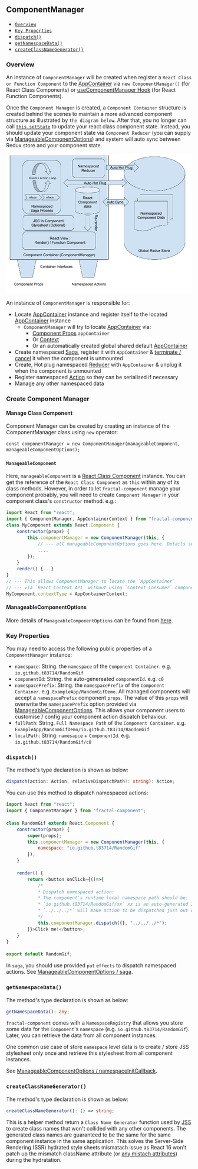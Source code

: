 ## ComponentManager

- [`Overview`](#overview)
- [`Key Properties`](#key-properties)
- [`dispatch()`](#dispatch)
- [`getNamespaceData()`](#getnamespacedata)
- [`createClassNameGenerator()`](#createclassnamegenerator)

### Overview

An instance of `ComponentManager` will be created when register a `React Class or Function Component` to the [AppContainer](./AppContainer.md) via `new ComponentManager()` (for React Class Components) or [useComponentManager Hook](./useComponentManager.md) (for React Function Components). 

Once the `Component Manager` is created, a `Component Container` structure is created behind the scenes to maintain a more advanced component structure as illustrated by `the diagram below`. After that, you no longer can call [`this.setState`](https://reactjs.org/docs/state-and-lifecycle.html) to update your react class component state. Instead, you should update your component state via `Component Reducer` (you can supply via [ManageableComponentOptions](./ManageableComponentOptions.md)) and system will auto sync between Redux store and your component state.

![Typical Container Container Component Structure Diagram](https://raw.githubusercontent.com/t83714/fractal-component/master/docs/assets/container-structure.png)

An instance of `ComponentManager` is responsible for:
- Locate [AppContainer](./AppContainer.md) instance and register itself to the located [AppContainer](./AppContainer.md) instance
  - `ComponentManager` will try to locate [AppContainer](./AppContainer.md) via:
    - [Component Props](https://reactjs.org/docs/components-and-props.html) `appContainer`
    - Or [Context](https://reactjs.org/docs/context.html)
    - Or an automatically created global shared default [AppContainer](./AppContainer.md)
- Create namespaced [Saga](https://redux-saga.js.org/), register it with `AppContainer` & [terminate / cancel](https://redux-saga.js.org/docs/api/#cancel) it when the component is unmounted
- Create, Hot plug namespaced [Reducer](https://redux.js.org/basics/reducers) with `AppContainer` & unplug it when the component is unmounted
- Register namespaced [Action](https://redux.js.org/basics/actions) so they can be serialised if necessary 
- Manage any other namespaced data

### Create Component Manager

#### Manage Class Component

Component Manager can be created by creating an instance of the ComponentManager class using `new` operator:

```
const componentManager = new ComponentManager(manageableComponent, manageableComponentOptions);
```

#### `ManageableComponent`

Here, `manageableComponent` is a [React Class Component](https://reactjs.org/docs/components-and-props.html#functional-and-class-components) instance. You can get the reference of the `React Class Component` as `this` within any of its class methods. However, in order to let `fractal-component` manage your component probably, you will need to create `Component Manager` in your component class's `constructor` method. e.g.:

```javascript
import React from "react";
import { ComponentManager, AppContainerContext } from "fractal-component";
class MyComponent extends React.Component {
    constructor(props) {
        this.componentManager = new ComponentManager(this, {
            // --- all manageableComponentOptions goes here. Details see next section
            ....
        });
    }
    render() {...}
}
// --- This allows ComponentManager to locate the `AppContainer` 
// --- via `React Context API` without using `Context.Consumer` component
MyComponent.contextType = AppContainerContext;
```

#### ManageableComponentOptions

More details of `ManageableComponentOptions` can be found from [here](./ManageableComponentOptions.md).

### Key Properties

You may need to access the following public properties of a `ComponentManager` instance:

- `namespace`: String. the `namespace` of the `Component Container`. e.g. `io.github.t83714/RandomGif`
- `componentId`: String. the auto-genereated `componentId`. e.g. `c0`
- `namespacePrefix`: String. the `namespacePrefix` of the `Component Container`. e.g. `ExampleApp/RandomGifDemo`. All managed components will accept a `namespacePrefix` component `props`. The value of this `props` will overwrite the `namespacePrefix` option provided via [ManageableComponentOptions](./ManageableComponentOptions.md). This allows your component users to customise / config your component action dispatch behaviour.
-  `fullPath`: String. `Full Namespace Path` of the `Component Container`. e.g. `ExampleApp/RandomGifDemo/io.github.t83714/RandomGif`
- `localPath`: String: `namesapce` + `ComponentId`. e.g. `io.github.t83714/RandomGif/c0`

### `dispatch()`

The method's type declaration is shown as below: 

```typescript
dispatch(action: Action, relativeDispatchPath?: string): Action;
```

You can use this method to dispatch namespaced actions:

```javascript
import React from "react";
import { ComponentManager } from "fractal-component";

class RandomGif extends React.Component {
    constructor(props) {
        super(props);
        this.componentManager = new ComponentManager(this, {
            namespace: "io.github.t83714/RandomGif"
        });
    }

    render() {
        return <button onClick={()=>{
            /*
            * Dispatch namespaced action:
            * The component's runtime local namespace path should be:
            * `io.github.t83714/RandomGif/xx` xx is an auto-generated ID
            * `../../../*` will make action to be dispatched just out of the container
            */
            this.componentManager.dispatch({}, "../../../*");
        }}>Click me!</button>;
    }
}

export default RandomGif;
```

In `saga`, you should use provided `put` `effects` to dispatch namespaced actions. See [ManageableComponentOptions / saga](./ManageableComponentOptions.md#option-saga).

### `getNamespaceData()`

The method's type declaration is shown as below: 

```typescript
getNamespaceData(): any;
```

`fractal-component` comes with a `NamespaceRegistry` that allows you store some data for the `Component`'s `namespace` (e.g. `io.github.t83714/RandomGif`). Later, you can retrieve the data from all component instances. 

One common use case of store `namespace` level data is to create / store JSS stylesheet only once and retrieve this stylesheet from all component instances.

See [ManageableComponentOptions / namespaceInitCallback](./ManageableComponentOptions.md#option-namespaceinitcallback).

### `createClassNameGenerator()`

The method's type declaration is shown as below: 

```typescript
createClassNameGenerator(): () => string;
```

This is a helper method return a `Class Name Generator` function used by [JSS](https://github.com/cssinjs/jss/blob/master/docs/js-api.md#create-style-sheet) to create class names that won't collided with any other components. The generated class names are guaranteed to be the same for the same component instance in the same application. This solves the Server-Side Rendering (SSR) hydrated style sheets mismatach issue as React 16 won't patch up the mismatch className attribute (or [any mistach attributes](https://reactjs.org/docs/react-dom.html#hydrate)) during the hydratation.  